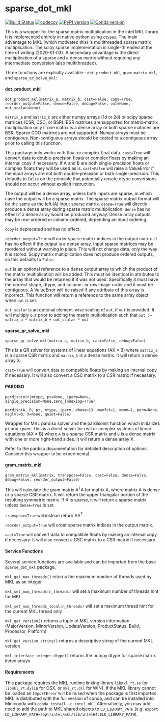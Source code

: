 # sparse_dot_mkl
[![Build Status](https://github.com/flatironinstitute/sparse_dot/actions/workflows/python-package.yml/badge.svg)](https://github.com/flatironinstitute/sparse_dot/actions/workflows/python-package.yml/)
[![codecov](https://codecov.io/gh/flatironinstitute/sparse_dot/branch/release/graph/badge.svg)](https://codecov.io/gh/flatironinstitute/sparse_dot)
[![PyPI version](https://badge.fury.io/py/sparse-dot-mkl.svg)](https://badge.fury.io/py/sparse-dot-mkl)
[![Conda version](https://anaconda.org/conda-forge/sparse_dot_mkl/badges/version.svg)](https://anaconda.org/conda-forge/sparse_dot_mkl)

This is a wrapper for the sparse matrix multiplication in the intel MKL library.
It is implemented entirely in native python using `ctypes`.
The main advantage to MKL (which motivated this) is multithreaded sparse matrix multiplication. 
The scipy sparse implementation is single-threaded at the time of writing (2020-01-03).
A secondary advantage is the direct multiplication of a sparse and a dense matrix without requiring any
intermediate conversion (also multithreaded). 

Three functions are explicitly available - `dot_product_mkl`, `gram_matrix_mkl`, and `sparse_qr_solve_mkl`: 

#### dot_product_mkl
`dot_product_mkl(matrix_a, matrix_b, cast=False, copy=True, reorder_output=False, dense=False, debug=False, out=None, out_scalar=None)`

`matrix_a` and `matrix_b` are either numpy arrays (1d or 2d) or scipy sparse matrices (CSR, CSC, or BSR).
BSR matrices are supported for matrix-matrix multiplication only if one matrix is a dense array or both sparse matrices are BSR.
Sparse COO matrices are not supported. 
Numpy arrays must be contiguous. 
Non-contiguous arrays should be copied to a contiguous array prior to calling this 
function.

This package only works with float or complex float data.
`cast=True` will convert data to double-precision floats or complex floats by making an internal copy if necessary.
If A and B are both single-precision floats or complex floats they will be used as is.
`cast=False` will raise a ValueError if the input arrays are not both double-precision or both single-precision.
This defaults to `False` on the principle that potentially unsafe dtype conversions should not occur without explicit
instruction.

The output will be a dense array, unless both inputs are sparse, in which case the output will be a sparse matrix.
The sparse matrix output format will be the same as the left (A) input sparse matrix.
`dense=True` will directly produce a dense array during sparse matrix multiplication. 
`dense` has no effect if a dense array would be produced anyway. 
Dense array outputs may be row-ordered or column-ordered, depending on input ordering.

`copy` is deprecated and has no effect.

`reorder_output=True` will order sparse matrix indices in the output matrix. 
It has no effect if the output is a dense array.
Input sparse matrices may be reordered without warning in place. 
This will not change data, only the way it is stored.
Scipy matrix multiplication does not produce ordered outputs, so this defaults to `False`.

`out` is an optional reference to a dense output array to which the product of the matrix multiplication will be added. 
This must be identical in attributes to the array that would be returned if it was not used.
Specifically it must have the correct shape, dtype, and column- or row-major order and it must be contiguous. 
A ValueError will be raised if any attribute of this array is incorrect.
This function will return a reference to the same array object when `out` is set.

`out_scalar` is an optional element-wise scaling of `out`, if `out` is provided.
It will multiply `out` prior to adding the matrix multiplication such that 
`out := matrix_a * matrix_b + out_scalar * out`

#### sparse_qr_solve_mkl
`sparse_qr_solve_mkl(matrix_a, matrix_b, cast=False, debug=False)`

This is a QR solver for systems of linear equations (AX = B) where `matrix_a` is a sparse CSR matrix 
and `matrix_b` is a dense matrix.
It will return a dense array X.

`cast=True` will convert data to compatible floats by making an internal copy if necessary.
It will also convert a CSC matrix to a CSR matrix if necessary.

#### PARDISO
`pardisoinit(mtype, pt=None, iparm=None, single_precision=None,zero_indexing=True)`

`pardiso(A, B, pt, mtype, iparm, phase=13, maxfct=1, mnum=1, perm=None, msglvl=0, X=None, quiet=False)`

Wrapper for MKL pardiso solver and the pardisoinit function which initializes `pt` and `iparm`.
This is a direct solver for real or complex systems of linear equations (AX = B) where `A`
is a sparse CSR matrix and `B` is a dense matrix with one or more right-hand sides.
It will return a dense array X.

Refer to the pardiso documentation for detailed description of options.
Consider this wrapper to be experimental.

#### gram_matrix_mkl
`gram_matrix_mkl(matrix, transpose=False, cast=False, dense=False, debug=False, reorder_output=False)`

This will calculate the gram matrix A<sup>T</sup>A for matrix A, where matrix A is dense or a sparse CSR matrix.
It will return the upper triangular portion of the resulting symmetric matrix.
If A is sparse, it will return a sparse matrix unless `dense=True` is set.

`transpose=True` will instead return AA<sup>T</sup> 

`reorder_output=True` will order sparse matrix indices in the output matrix. 

`cast=True` will convert data to compatible floats by making an internal copy if necessary.
It will also convert a CSC matrix to a CSR matrix if necessary.

#### Service Functions
Several service functions are available and can be imported from the base `sparse_dot_mkl` package.

`mkl_get_max_threads()` returns the maximum number of threads used by MKL as an integer

`mkl_set_num_threads(n_threads)` will set a maximum number of threads hint for MKL 

`mkl_set_num_threads_local(n_threads)` will set a maximum thread hint for the current MKL thread only

`mkl_get_version()` returns a tuple of MKL version information
(MajorVersion, MinorVersion, UpdateVersion, ProductStatus, Build, Processor, Platform)

`mkl_get_version_string()` returns a descriptive string of the current MKL version

`mkl_interface_integer_dtype()` returns the numpy dtype for sparse matrix index arrays


#### Requirements

This package requires the MKL runtime linking library `libmkl_rt.so` 
(or `libmkl_rt.dylib` for OSX, or `mkl_rt.dll` for WIN).
If the MKL library cannot be loaded an `ImportError` will be raised when the package is first imported. 
MKL is distributed with the full version of conda,
and can be installed into Miniconda with `conda install -c intel mkl`.
Alternatively, you may add need to add the path to MKL shared objects to `LD_LIBRARY_PATH`
(e.g. `export LD_LIBRARY_PATH=/opt/intel/mkl/lib/intel64:$LD_LIBRARY_PATH`).
